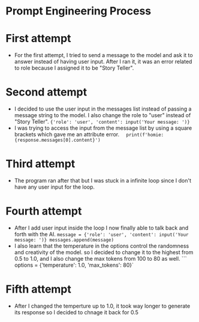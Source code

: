 # Prompt Engineering Process

# First attempt
- For the first attempt, I tried to send a message to the model and ask it to answer instead of having user input. After I ran it, it was an error related to role because I assigned it to be "Story Teller".

# Second attempt
- I decided to use the user input in the messages list instead of passing a message string to the model. I also change the role to "user" instead of "Story Teller".
```{'role': 'user', 'content': input('Your message: ')}```
-  I was trying to access the input from the message list by using a square brackets which gave me an attribute error. ```  print(f'homie: {response.messages[0].content}')```

# Third attempt
- The program ran after that but I was stuck in a infinite loop since I don't have any user input for the loop. 

# Fourth attempt
- After I add user input inside the loop I now finally able to talk back and forth with the AI. 
``` message = {'role': 'user', 'content': input('Your message: ')} messages.append(message) ```
- I also learn that the temperature in the options control the randomness and creativity of the model. so I decided to change it to the highest from 0.5 to 1.0, and I also change the max tokens from 100 to 80 as well.
``` options = {'temperature': 1.0, 'max_tokens': 80}`

# Fifth attempt
- After I changed the temperture up to 1.0, it took way longer to generate its response so I decided to chnage it back for 0.5